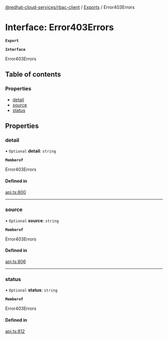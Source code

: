 [@redhat-cloud-services/rbac-client](../README.md) / [Exports](../modules.md) / Error403Errors

# Interface: Error403Errors

**`Export`**

**`Interface`**

Error403Errors

## Table of contents

### Properties

- [detail](Error403Errors.md#detail)
- [source](Error403Errors.md#source)
- [status](Error403Errors.md#status)

## Properties

### detail

• `Optional` **detail**: `string`

**`Memberof`**

Error403Errors

#### Defined in

[api.ts:800](https://github.com/mkholjuraev/javascript-clients/blob/master/packages/rbac/api.ts#L800)

___

### source

• `Optional` **source**: `string`

**`Memberof`**

Error403Errors

#### Defined in

[api.ts:806](https://github.com/mkholjuraev/javascript-clients/blob/master/packages/rbac/api.ts#L806)

___

### status

• `Optional` **status**: `string`

**`Memberof`**

Error403Errors

#### Defined in

[api.ts:812](https://github.com/mkholjuraev/javascript-clients/blob/master/packages/rbac/api.ts#L812)
